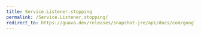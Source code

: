 ```yaml
---
title: Service.Listener.stopping
permalink: /Service.Listener.stopping/
redirect_to: https://guava.dev/releases/snapshot-jre/api/docs/com/google/common/util/concurrent/Service.Listener.html#stopping-com.google.common.util.concurrent.Service.State-
---
```

